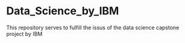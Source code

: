 # Data_Science_by_IBM
This repository serves to fulfill the issus of the data science capstone project by IBM
